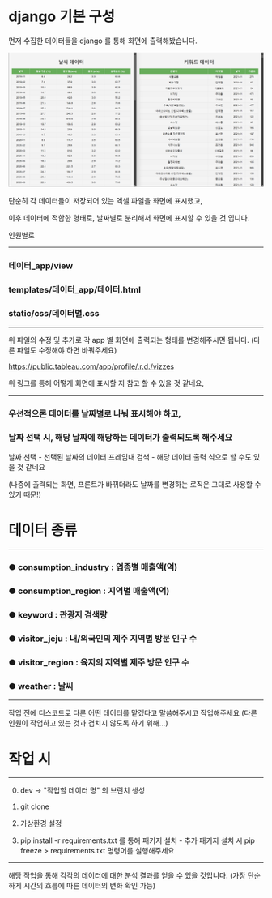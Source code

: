 # django 기본 구성 

먼저 수집한 데이터들을 django 를 통해 화면에 출력해봤습니다.

![alt text](image.png)

단순히 각 데이터들이 저장되어 있는 엑셀 파일을 화면에 표시했고,

이후 데이터에 적합한 형태로, 날짜별로 분리해서 화면에 표시할 수 있을 것 입니다.

인원별로 

-----------------------



### 데이터_app/view

### templates/데이터_app/데이터.html

### static/css/데이터별.css

----------------------

위 파일의 수정 및 추가로 각 app 별 화면에 출력되는 형태를 변경해주시면 됩니다. (다른 파일도 수정해야 하면 바꿔주세요)

https://public.tableau.com/app/profile/.r.d./vizzes

위 링크를 통해 어떻게 화면에 표시할 지 참고 할 수 있을 것 같네요, 

----------------

### 우선적으론 데이터를 날짜별로 나눠 표시해야 하고, 

### 날짜 선택 시, 해당 날짜에 해당하는 데이터가 출력되도록 해주세요

날짜 선택 - 선택된 날짜의 데이터 프레임내 검색 - 해당 데이터 출력 식으로 할 수도 있을 것 같네요

(나중에 출력되는 화면, 프론트가 바뀌더라도 날짜를 변경하는 로직은 그대로 사용할 수 있기 때문!)

# 데이터 종류
-------------

### ● consumption_industry : 업종별 매출액(억)

### ● consumption_region : 지역별 매출액(억)

### ● keyword : 관광지 검색량

### ● visitor_jeju : 내/외국인의 제주 지역별 방문 인구 수

### ● visitor_region : 육지의 지역별 제주 방문 인구 수

### ● weather : 날씨

_______

작업 전에 디스코드로 다른 어떤 데이터를 맡겠다고 말씀해주시고 작업해주세요 (다른 인원이 작업하고 있는 것과 겹치지 않도록 하기 위해...)

# 작업 시
-------- 

0. dev -> "작업할 데이터 명" 의 브런치 생성

1. git clone

2. 가상환경 설정

3. pip install -r requirements.txt 를 통해 패키지 설치 - 추가 패키지 설치 시 pip freeze > requirements.txt 명령어를 실행해주세요

----------
 
해당 작업을 통해 각각의 데이터에 대한 분석 결과를 얻을 수 있을 것입니다. (가장 단순하게 시간의 흐름에 따른 데이터의 변화 확인 가능)
